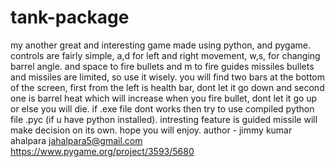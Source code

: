 # tank-package
my another great and interesting game made using python, and pygame.
controls are fairly simple, a,d for left and right movement, w,s, for changing barrel angle. and space to fire bullets and m to fire guides missiles
bullets and missiles are limited, so use it wisely. 
you will find two bars at the bottom of the screen, first from the left is health bar, dont let it go down and second one is barrel heat 
which will increase when you fire bullet, dont let it go up or else you will die.
if .exe file dont works then try to use compiled python file .pyc (if u have python installed).
intresting feature is guided missile will make decision on its own. hope you will enjoy.
author - jimmy kumar ahalpara
jahalpara5@gmail.com
https://www.pygame.org/project/3593/5680
